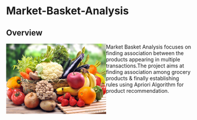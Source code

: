 # Market-Basket-Analysis

## Overview

<p align="center">
  <img src="https://github.com/rakeshdatascience/Market-Basket-Analysis/blob/master/Mining%20Grocery%20Data%20using%20Apriori%20Algorithm/Images/group-of-vegetables-in-basket.jpg",alt="neofetch" align="left" height="190px">
  </p>



Market Basket Analysis focuses on finding association between the products appearing in multiple transactions.The project aims at finding association among grocery products & finally establishing rules using Apriori Algorithm for product recommendation.






